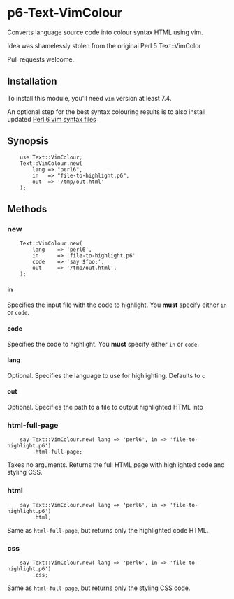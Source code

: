 # p6-Text-VimColour

Converts language source code into colour syntax HTML using vim.

Idea was shamelessly stolen from the original Perl 5 Text::VimColor

Pull requests welcome.

## Installation

To install this module, you'll need `vim` version at least 7.4. 

An optional step for the best syntax colouring results is to 
also install updated
[Perl 6 vim syntax files](https://github.com/vim-perl/vim-perl)

## Synopsis

```perl6
    use Text::VimColour;
    Text::VimColour.new(
        lang => "perl6",
        in   => "file-to-highlight.p6",
        out  => '/tmp/out.html'
    );
```

## Methods

### new

```perl6
    Text::VimColour.new(
        lang    => 'perl6',
        in      => 'file-to-highlight.p6'
        code    => 'say $foo;',
        out     => '/tmp/out.html',
    );
```

#### in

Specifies the input file with the code to highlight. You **must** specify
either `in` or `code`.

#### code

Specifies the code to highlight. You **must** specify either `in` or `code`.

#### lang

Optional. Specifies the language to use for highlighting. Defaults to `c`

#### out

Optional. Specifies the path to a file to output highlighted HTML into

### html-full-page

```perl6
    say Text::VimColour.new( lang => 'perl6', in => 'file-to-highlight.p6')
        .html-full-page;
```

Takes no arguments. Returns the full HTML page with highlighted code
and styling CSS.

### html

```perl6
    say Text::VimColour.new( lang => 'perl6', in => 'file-to-highlight.p6')
        .html;
```

Same as `html-full-page`, but returns only the highlighted code HTML.

### css

```perl6
    say Text::VimColour.new( lang => 'perl6', in => 'file-to-highlight.p6')
        .css;
```

Same as `html-full-page`, but returns only the styling CSS code.
